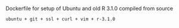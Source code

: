 Dockerfile for setup of Ubuntu and old R 3.1.0 compiled from source
```
ubuntu + git + ssl + curl + vim + r-3.1.0
```
